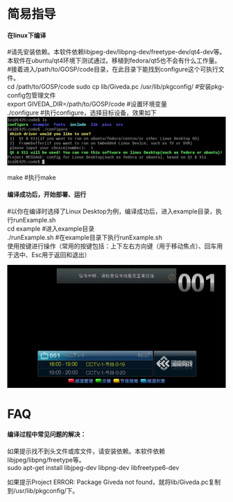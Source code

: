 # 简易指导
#### 在linux下编译   
#请先安装依赖。本软件依赖libjpeg-dev/libpng-dev/freetype-dev/qt4-dev等。本软件在ubuntu/qt4环境下测试通过。移植到fedora/qt5也不会有什么工作量。    
#接着进入/path/to/GOSP/code目录，在此目录下能找到configure这个可执行文件。  
cd /path/to/GOSP/code
sudo cp lib/Giveda.pc /usr/lib/pkgconfig/   #安装pkg-config包管理文件   
export GIVEDA_DIR=/path/to/GOSP/code        #设置环境变量  
./configure    #执行configure，选择目标设备，效果如下    
![Giveda](docs/images/configureResult.jpeg)

make           #执行make  
#### 编译成功后，开始部署、运行   
#以你在编译时选择了Linux Desktop为例，编译成功后，进入example目录，执行runExample.sh   
cd example        #进入example目录  
./runExample.sh   #在example目录下执行runExample.sh  
使用按键进行操作（常用的按键包括：上下左右方向键（用于移动焦点）、回车用于选中、Esc用于返回和退出）  

![在doc/images/目录下](docs/images/DVB_768x432.gif)


# FAQ
#### 编译过程中常见问题的解决：   
如果提示找不到头文件或库文件，请安装依赖。本软件依赖libjpeg/libpng/freetype等。  
    sudo apt-get install libjpeg-dev libpng-dev libfreetype6-dev    

如果提示Project ERROR: Package Giveda not found，就将lib/Giveda.pc复制到/usr/lib/pkgconfig/下。  
